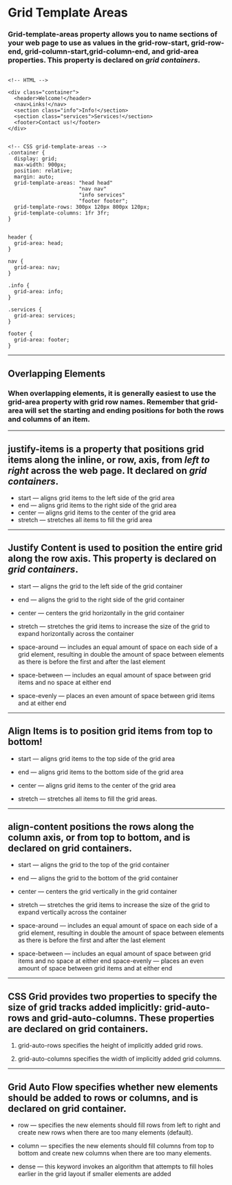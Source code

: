 # **Grid Template Areas**
### Grid-template-areas property allows you to **name sections** of your web page to use as values in the grid-row-start, grid-row-end, grid-column-start,grid-column-end, and grid-area properties. This property is declared on *grid containers*.

```

<!-- HTML -->

<div class="container">
  <header>Welcome!</header>
  <nav>Links!</nav>
  <section class="info">Info!</section>
  <section class="services">Services!</section>
  <footer>Contact us!</footer>
</div>


<!-- CSS grid-template-areas -->
.container {
  display: grid;
  max-width: 900px;
  position: relative;
  margin: auto;
  grid-template-areas: "head head"
                       "nav nav" 
                       "info services"
                       "footer footer";
  grid-template-rows: 300px 120px 800px 120px;
  grid-template-columns: 1fr 3fr; 
}
 

header {
  grid-area: head;
} 
 
nav {
  grid-area: nav;
} 
 
.info {
  grid-area: info;
} 
 
.services {
  grid-area: services;
}
 
footer {
  grid-area: footer;
} 
```
---

## **Overlapping Elements**
### When overlapping elements, it is generally easiest to use the grid-area property with grid row names. Remember that grid-area will set the starting and ending positions for both the rows and columns of an item.
---

## **justify-items** is a property that positions grid items along the inline, or row, axis, from *left to right* across the web page. It declared on *grid containers*.
- start — aligns grid items to the left side of the grid area
- end — aligns grid items to the right side of the grid area
- center — aligns grid items to the center of the grid area
- stretch — stretches all items to fill the grid area

---
## **Justify Content** is used to position the entire grid along the row axis. This property is declared on *grid containers*.
- start — aligns the grid to the left side of the grid container
  
- end — aligns the grid to the right side of the grid container
  
- center — centers the grid horizontally in the grid container
  
- stretch — stretches the grid items to increase the size of the grid to expand horizontally across the container
  
- space-around — includes an equal amount of space on each side of a grid element, resulting in double the amount of space between elements as there is before the first and after the last element
  
- space-between — includes an equal amount of space between grid items and no space at either end
  
- space-evenly — places an even amount of space between grid items and at either end

---

## **Align Items** is to position grid items from top to bottom!
- start — aligns grid items to the top side of the grid area
  
- end — aligns grid items to the bottom side of the grid area
  
- center — aligns grid items to the center of the grid area

- stretch — stretches all items to fill the grid areas.
---

## **align-content** positions the rows along the column axis, or from top to bottom, and is declared on grid containers.

- start — aligns the grid to the top of the grid container
  
- end — aligns the grid to the bottom of the grid container
  
- center — centers the grid vertically in the grid container
  
- stretch — stretches the grid items to increase the size of the grid to expand vertically across the container
  
- space-around — includes an equal amount of space on each side of a grid element, resulting in double the amount of space between elements as there is before the first and after the last element
  

- space-between — includes an equal amount of space between grid items and no space at either end
space-evenly — places an even amount of space between grid items and at either end
---
## CSS Grid provides two properties to specify the size of grid tracks added implicitly: grid-auto-rows and grid-auto-columns. These properties are declared on grid containers.

1. grid-auto-rows specifies the height of implicitly added grid rows. 
   
2. grid-auto-columns specifies the width of implicitly added grid columns.
   
--- 
## **Grid Auto Flow** specifies whether new elements should be added to rows or columns, and is declared on grid container.
- row — specifies the new elements should fill rows from left to right and create new rows when there are too many elements (default).
  
- column — specifies the new elements should fill columns from top to bottom and create new columns when there are too many elements.
  
- dense — this keyword invokes an algorithm that attempts to fill holes earlier in the grid layout if smaller elements are added

